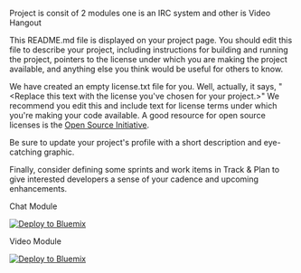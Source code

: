 Project is consit of 2 modules one is an IRC system and other is Video Hangout

This README.md file is displayed on your project page. You should edit this 
file to describe your project, including instructions for building and 
running the project, pointers to the license under which you are making the 
project available, and anything else you think would be useful for others to
know.

We have created an empty license.txt file for you. Well, actually, it says,
"<Replace this text with the license you've chosen for your project.>" We 
recommend you edit this and include text for license terms under which you're
making your code available. A good resource for open source licenses is the 
[Open Source Initiative](http://opensource.org/).

Be sure to update your project's profile with a short description and 
eye-catching graphic.

Finally, consider defining some sprints and work items in Track & Plan to give 
interested developers a sense of your cadence and upcoming enhancements.

Chat Module

[![Deploy to Bluemix](https://bluemix.net/deploy/button.png)](https://bluemix.net/deploy?repository=https://github.com/ashishpro/ibm_hack)


Video Module

[![Deploy to Bluemix](https://bluemix.net/deploy/button.png)](https://bluemix.net/deploy?repository=https://github.com/ashishpro/ibm_hack_videoModule.git)


